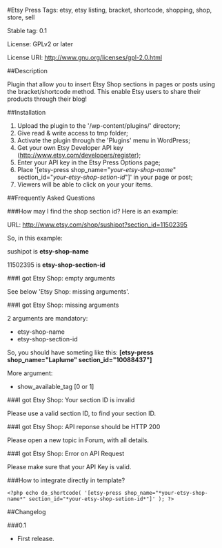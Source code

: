 #Etsy Press
Tags: etsy, etsy listing, bracket, shortcode, shopping, shop, store, sell

Stable tag: 0.1

License: GPLv2 or later

License URI: http://www.gnu.org/licenses/gpl-2.0.html

##Description

Plugin that allow you to insert Etsy Shop sections in pages or posts using the bracket/shortcode method. This enable Etsy users to share their products through their blog!

##Installation

1. Upload the plugin to the '/wp-content/plugins/' directory;
2. Give read & write access to tmp folder;
3. Activate the plugin through the 'Plugins' menu in WordPress;
4. Get your own Etsy Developer API key (http://www.etsy.com/developers/register);
5. Enter your API key in the Etsy Press Options page;
6. Place '[etsy-press shop_name="*your-etsy-shop-name*" section_id="*your-etsy-shop-setion-id*"]' in your page or post;
7. Viewers will be able to click on your your items.

##Frequently Asked Questions

###How may I find the shop section id?
Here is an example:

URL: http://www.etsy.com/shop/sushipot?section_id=11502395

So, in this example:

sushipot is **etsy-shop-name**

11502395 is **etsy-shop-section-id**

###I got Etsy Shop: empty arguments

See below 'Etsy Shop: missing arguments'.

###I got Etsy Shop: missing arguments

2 arguments are mandatory:

* etsy-shop-name
* etsy-shop-section-id

So, you should have someting like this: **[etsy-press shop_name="Laplume" section_id="10088437"]**

More argument:
* show_available_tag [0 or 1]

###I got Etsy Shop: Your section ID is invalid

Please use a valid section ID, to find your section ID.

###I got Etsy Shop: API reponse should be HTTP 200

Please open a new topic in Forum, with all details.

###I got Etsy Shop: Error on API Request

Please make sure that your API Key is valid.

###How to integrate directly in template?
```
<?php echo do_shortcode( '[etsy-press shop_name="*your-etsy-shop-name*" section_id="*your-etsy-shop-setion-id*"]' ); ?>
```

##Changelog

###0.1
* First release.